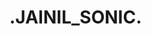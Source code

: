 # .JAINIL_SONIC.
<!DOCTYPE html>
<html lang="en">
<head>
    <meta charset="UTF-8">
    <meta http-equiv="X-UA-Compatible" content="IE=edge">
    <meta name="viewport" content="width=device-width, initial-scale=1.0">
    <title>About Us</title>
    <style>
    div.back1{
        background-image: url(img/silent\ back\ g.jpg);
        background-repeat: no-repeat;
        background-size: cover;
    }
    .top{
        color: white;
        padding: 34px;
        font-size: 20px;
        color:rgb(10, 9, 9);
        font-family: 'Times New Roman', Times, serif;
        font-size: x-large;
    }  
    .top1{
        border: groove;
        width: 20%;
        text-align: center;
        margin: 15px auto;
        background-color: grey;
        padding: 0px;
    }
    .left{
            /* border: 2px solid red; */
            position: absolute;
            display: inline block;
            position: absolute;
            left: 55px;
            top: 30px;
    }        
    .left img{
            width: 130px;
            filter: invert(100%);
    } 
    .left img{
        position: fixed;
    }
    .demo1{
            left: 34px;
            margin: 40px 40px;
            width: 50%;
            padding: 8px;
            height: 400px;
        } 
        /* .hist1{
            border: 2px solid green;
        }  */
        .hist1{
            position: absolute;
            font-size:xx-large;
            color: gray
            display: inline block;
            right: 34px;
            top: 220px;
            width: 40%;
            text-align: justify;
        }
        .demo2{
            right: 34px;
            width: 40%;
            padding: 8px;
            margin-left: 56%;
        }    
        .hist2{
            position: absolute;
            font-size:xx-large;
            color: gray
            display: inline block;
            left: 54px;
            top: 660px;
            width: 40%;
            text-align: justify;
        }  
        div.back2{
        background-image: url(img/silent\ back\ g.jpg);
        background-repeat: no-repeat;
        background-size: cover;
    } 
    div.back3{
        background-image: url(img/silent\ back\ g.jpg);
        background-repeat: no-repeat;
        background-size: cover;
    } 
    .demo3{
            left: 34px;
            margin: 40px 40px;
            width: 45%;
            padding: 8px;
            height: 500px;
        } 
        .hist3{
            position: absolute;
            font-size:xx-large;
            color: gray
            display: inline block;
            right: 34px;
            top: 1200px;
            width: 40%;
            text-align: justify;
        }
    div.back4{
        background-image: url(img/silent\ back\ g.jpg);
        background-repeat: no-repeat;
        background-size: cover;
    }
        .demo4{
            right: 34px;
            width: 40%;
            padding: 8px;
            margin-left: 56%;
        }    
        .hist4{
            position: absolute;
            font-size:xx-large;
            color: gray
            display: inline block;
            left: 54px;
            top: 1800px;
            width: 40%;
            text-align: justify;
        }
    /* div.back5{
        background-image: url();
        background-repeat: no-repeat;
        background-size: cover;  
    }
        .demo12{
            position: absolute;
            display: inline block;
            left: 75px;
            top: 2000px;
            width: 20%;
        }
        .demo13{

        }
        .demo14{

        } */
    </style>
</head>
<body>
    <div class="back1">
        <div class="top1">
            <h1 align="center">About Us</h1>
        </div>  
        <div class="left">
            <img src="img/clock1gif.gif" alt="">
        </div>
        <div>
            <p class="hist1"><strong>JAINIL's SONIC Company, which operates under Citizen Watch, has roots dating back to the early 20th century. Although it specialises in electronics, the Tokyo-based firm is best known for the many celebrated watch brands under its name.</strong> </p>
            <img src="img/History.jpg" alt="" class="demo1" >
        </div>
    </div>
    <div class="back2">
        <div>
            <p class="hist2">
                <strong>1946, JAINIL SHAH became president of Citizen, a post he retained for 35 years. It was under his direction that JAINIL's SONIC was formed in 1949 to begin expansion around the world.<br>
                The focus in the ensuing decade was on both global growth an developing watch technology. During the 1950's the company unveiled it first alarm watch, its first water-resistant watch and its firs shock-resistant watch.
            </strong> 
            </p>
            <img src="img/gold w1.jpg" alt="" class="demo2">
        </div>
    </div>
    <div class="back3">
        <div>
            <p class="hist3">
            <strong>A few years later, JAINIL's SONIC group began experimenting with quartz-powered watches, LED and LCD indications and more. It was during the quartz crisis that the JAINIL's SONIC brand pulled out in the lead.<br>
            The company had introduced its first quartz watch in 1975, the Quartz Crystron Mega and later developed a solar powered watch that eventually led to the brand's Eco-Drive technology that was unveiled in 1995.
            </strong> 
            </p>
            <img src="img/d3.jpg" alt="" class="demo3">
        </div>
    </div> 
    <div class="back4">
        <div>
            <p class="hist4">
            <strong>In the 21st Century, the  began acquiring watch brands around the world. In 2008, Citizen bought Bulova Watch Company (reportedly for $250 million), making the JAINIL's SONIC the world's largest watch manufacturer.<br>
            Four years later, in 2012, Citizen Holding bought Prothor, the holding company for Swiss brands La Joux-Perret, Prototec and Arnold & Son.
            </strong> 
            </p>
            <img src="img/d4.jpg" alt="" class="demo4">
        </div>
    </div>  
    <!-- <div class="back5">
    <img src="img/facebook.png" alt="" class="img12">
    <img src="img/twiter.png" alt="" class="img13">
    <img src="img/insta.jpg" alt="" class="img14">
    </div>  -->
</body>
</html>

